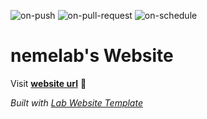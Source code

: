 
  ![on-push](../../actions/workflows/on-push.yaml/badge.svg)
  ![on-pull-request](../../actions/workflows/on-pull-request.yaml/badge.svg)
  ![on-schedule](../../actions/workflows/on-schedule.yaml/badge.svg)

  # nemelab's Website

  Visit **[website url](#)** 🚀

  _Built with [Lab Website Template](https://greene-lab.gitbook.io/lab-website-template-docs)_
